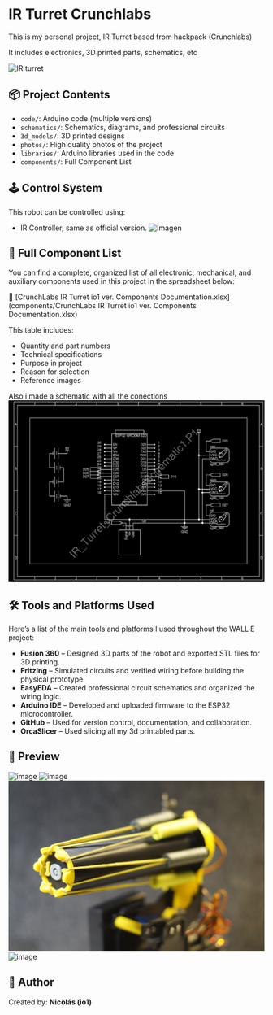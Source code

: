 # IR Turret Crunchlabs

This is my personal project, IR Turret based from hackpack (Crunchlabs)

It includes electronics, 3D printed parts, schematics, etc

![IR turret](photos/DSC05214.JPG)

## 📦 Project Contents

- `code/`: Arduino code (multiple versions)
- `schematics/`: Schematics, diagrams, and professional circuits
- `3d_models/`: 3D printed designs
- `photos/`: High quality photos of the project
- `libraries/`: Arduino libraries used in the code
- `components/`: Full Component List

## 🕹️ Control System

This robot can be controlled using:
- IR Controller, same as official version.
![Imagen](photos/DSC05192.JPG)

## 🔩 Full Component List

You can find a complete, organized list of all electronic, mechanical, and auxiliary components used in this project in the spreadsheet below:

📄 [CrunchLabs IR Turret io1 ver. Components Documentation.xlsx](components/CrunchLabs IR Turret io1 ver. Components Documentation.xlsx)

This table includes:
- Quantity and part numbers  
- Technical specifications  
- Purpose in project  
- Reason for selection  
- Reference images  

Also i made a schematic with all the conections
![Imagen](schematics/SCH_IR-Turret-Crunchlabs_black.jpg)

## 🛠️ Tools and Platforms Used

Here’s a list of the main tools and platforms I used throughout the WALL·E project:

- **Fusion 360** – Designed 3D parts of the robot and exported STL files for 3D printing.
- **Fritzing** – Simulated circuits and verified wiring before building the physical prototype.
- **EasyEDA** – Created professional circuit schematics and organized the wiring logic.
- **Arduino IDE** – Developed and uploaded firmware to the ESP32 microcontroller.
- **GitHub** – Used for version control, documentation, and collaboration.
- **OrcaSlicer** – Used slicing all my 3d printabled parts.


## 📸 Preview

![image](photos/DSC05218.JPG)
![image](photos/DSC05220.JPG)
![image](photos/DSC05223.JPG)
![image](photos/DSC05228.JPG)

## 🧠 Author

Created by: **Nicolás (io1)**  
